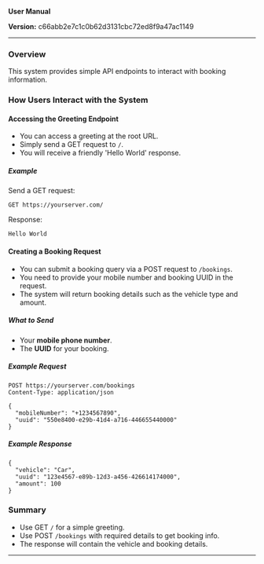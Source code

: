 **User Manual**

**Version:** c66abb2e7c1c0b62d3131cbc72ed8f9a47ac1149

---

### Overview
This system provides simple API endpoints to interact with booking information.

### How Users Interact with the System

#### Accessing the Greeting Endpoint
- You can access a greeting at the root URL.
- Simply send a GET request to `/`.
- You will receive a friendly 'Hello World' response.

##### Example

Send a GET request:
```
GET https://yourserver.com/
```
Response:
```
Hello World
```

#### Creating a Booking Request
- You can submit a booking query via a POST request to `/bookings`.
- You need to provide your mobile number and booking UUID in the request.
- The system will return booking details such as the vehicle type and amount.

##### What to Send
- Your **mobile phone number**.
- The **UUID** for your booking.

##### Example Request
```
POST https://yourserver.com/bookings
Content-Type: application/json

{
  "mobileNumber": "+1234567890",
  "uuid": "550e8400-e29b-41d4-a716-446655440000"
}
```

##### Example Response
```
{
  "vehicle": "Car",
  "uuid": "123e4567-e89b-12d3-a456-426614174000",
  "amount": 100
}
```

### Summary
- Use GET `/` for a simple greeting.
- Use POST `/bookings` with required details to get booking info.
- The response will contain the vehicle and booking details.

---